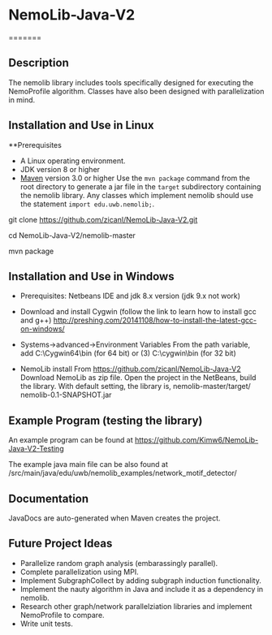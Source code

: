 # NemoLib-Java-V2

=======

Description
-----------
The nemolib library includes tools specifically designed for executing the NemoProfile algorithm. Classes have also been designed with parallelization in mind.



Installation and Use in Linux
--------------------
**Prerequisites 
* A Linux operating environment.
* JDK version 8 or higher
* [Maven](https://maven.apache.org/) version 3.0 or higher
Use the `mvn package` command from the root directory to generate a jar file
in the `target` subdirectory containing the nemolib library. Any classes 
which implement nemolib should use the statement `import edu.uwb.nemolib;`.


git clone https://github.com/zicanl/NemoLib-Java-V2.git

cd NemoLib-Java-V2/nemolib-master

mvn package

Installation and Use in Windows
--------------------
* Prerequisites: Netbeans IDE and jdk 8.x version (jdk 9.x not work)
* Download and install Cygwin (follow the link to learn how to install gcc and g++)
http://preshing.com/20141108/how-to-install-the-latest-gcc-on-windows/
* Systems->advanced->Environment Variables
 From the path variable, add C:\Cygwin64\bin (for 64 bit) or (3)	C:\cygwin\bin (for 32 bit)
 
* NemoLib install
  From https://github.com/zicanl/NemoLib-Java-V2
  Download NemoLib as zip file.
  Open the project in the NetBeans, build the library.
  With default setting, the library is, nemolib-master/target/ nemolib-0.1-SNAPSHOT.jar

Example Program (testing the library)
---------------
An example program can be found at 
https://github.com/Kimw6/NemoLib-Java-V2-Testing

The example java main file can be also found at 
/src/main/java/edu/uwb/nemolib_examples/network_motif_detector/

Documentation
-------------
JavaDocs are auto-generated when Maven creates the project.

Future Project Ideas
--------------------
* Parallelize random graph analysis (embarassingly parallel).
* Complete parallelization using MPI.
* Implement SubgraphCollect by adding subgraph induction functionality.
* Implement the nauty algorithm in Java and include it as a dependency in nemolib. 
* Research other graph/network parallelziation libraries and implement NemoProfile to compare.
* Write unit tests.
